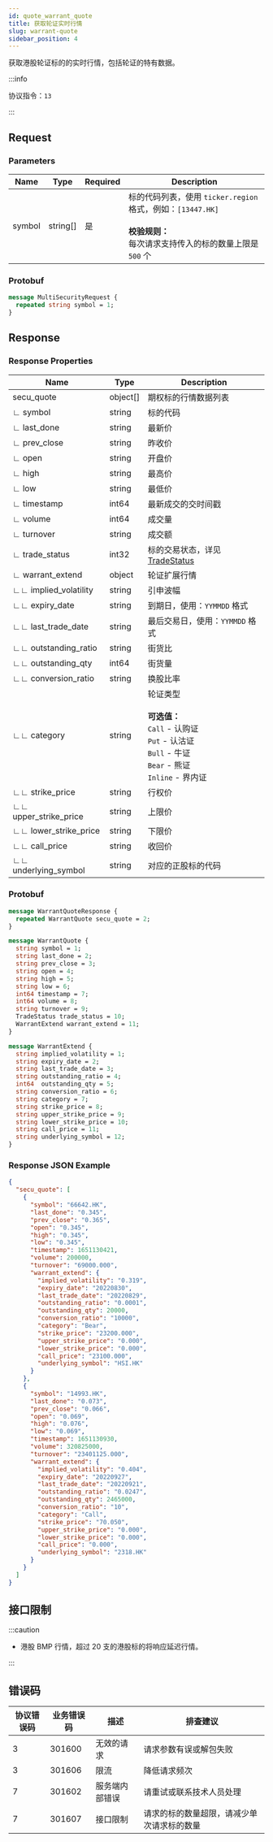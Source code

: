 ```yaml
---
id: quote_warrant_quote
title: 获取轮证实时行情
slug: warrant-quote
sidebar_position: 4
---
```


获取港股轮证标的的实时行情，包括轮证的特有数据。

:::info

协议指令：`13`

:::

## Request

### Parameters

| Name   | Type     | Required | Description                                                                                                                           |
| ------ | -------- | -------- | ------------------------------------------------------------------------------------------------------------------------------------- |
| symbol | string[] | 是       | 标的代码列表，使用 `ticker.region` 格式，例如：`[13447.HK]` <br /><br />**校验规则：**<br />每次请求支持传入的标的数量上限是 `500` 个 |

### Protobuf

```protobuf
message MultiSecurityRequest {
  repeated string symbol = 1;
}
```

## Response

### Response Properties

| Name                  | Type     | Description                                                                                                                                 |
| --------------------- | -------- | ------------------------------------------------------------------------------------------------------------------------------------------- |
| secu_quote            | object[] | 期权标的行情数据列表                                                                                                                        |
| ∟ symbol              | string   | 标的代码                                                                                                                                    |
| ∟ last_done           | string   | 最新价                                                                                                                                      |
| ∟ prev_close          | string   | 昨收价                                                                                                                                      |
| ∟ open                | string   | 开盘价                                                                                                                                      |
| ∟ high                | string   | 最高价                                                                                                                                      |
| ∟ low                 | string   | 最低价                                                                                                                                      |
| ∟ timestamp           | int64    | 最新成交的交时间戳                                                                                                                          |
| ∟ volume              | int64    | 成交量                                                                                                                                      |
| ∟ turnover            | string   | 成交额                                                                                                                                      |
| ∟ trade_status        | int32    | 标的交易状态，详见[TradeStatus](../objects#tradestatus---交易状态)                                                                          |
| ∟ warrant_extend      | object   | 轮证扩展行情                                                                                                                                |
| ∟∟ implied_volatility | string   | 引申波幅                                                                                                                                    |
| ∟∟ expiry_date        | string   | 到期日，使用：`YYMMDD` 格式                                                                                                                 |
| ∟∟ last_trade_date    | string   | 最后交易日，使用：`YYMMDD` 格式                                                                                                             |
| ∟∟ outstanding_ratio  | string   | 街货比                                                                                                                                      |
| ∟∟ outstanding_qty    | int64    | 街货量                                                                                                                                      |
| ∟∟ conversion_ratio   | string   | 换股比率                                                                                                                                    |
| ∟∟ category           | string   | 轮证类型 <br /><br />**可选值：**<br />`Call` - 认购证 <br />`Put` - 认沽证 <br />`Bull` - 牛证 <br />`Bear` - 熊证 <br />`Inline` - 界内证 |
| ∟∟ strike_price       | string   | 行权价                                                                                                                                      |
| ∟∟ upper_strike_price | string   | 上限价                                                                                                                                      |
| ∟∟ lower_strike_price | string   | 下限价                                                                                                                                      |
| ∟∟ call_price         | string   | 收回价                                                                                                                                      |
| ∟∟ underlying_symbol  | string   | 对应的正股标的代码                                                                                                                          |

### Protobuf

```protobuf
message WarrantQuoteResponse {
  repeated WarrantQuote secu_quote = 2;
}

message WarrantQuote {
  string symbol = 1;
  string last_done = 2;
  string prev_close = 3;
  string open = 4;
  string high = 5;
  string low = 6;
  int64 timestamp = 7;
  int64 volume = 8;
  string turnover = 9;
  TradeStatus trade_status = 10;
  WarrantExtend warrant_extend = 11;
}

message WarrantExtend {
  string implied_volatility = 1;
  string expiry_date = 2;
  string last_trade_date = 3;
  string outstanding_ratio = 4;
  int64  outstanding_qty = 5;
  string conversion_ratio = 6;
  string category = 7;
  string strike_price = 8;
  string upper_strike_price = 9;
  string lower_strike_price = 10;
  string call_price = 11;
  string underlying_symbol = 12;
}
```

### Response JSON Example

```json
{
  "secu_quote": [
    {
      "symbol": "66642.HK",
      "last_done": "0.345",
      "prev_close": "0.365",
      "open": "0.345",
      "high": "0.345",
      "low": "0.345",
      "timestamp": 1651130421,
      "volume": 200000,
      "turnover": "69000.000",
      "warrant_extend": {
        "implied_volatility": "0.319",
        "expiry_date": "20220830",
        "last_trade_date": "20220829",
        "outstanding_ratio": "0.0001",
        "outstanding_qty": 20000,
        "conversion_ratio": "10000",
        "category": "Bear",
        "strike_price": "23200.000",
        "upper_strike_price": "0.000",
        "lower_strike_price": "0.000",
        "call_price": "23100.000",
        "underlying_symbol": "HSI.HK"
      }
    },
    {
      "symbol": "14993.HK",
      "last_done": "0.073",
      "prev_close": "0.066",
      "open": "0.069",
      "high": "0.076",
      "low": "0.069",
      "timestamp": 1651130930,
      "volume": 320825000,
      "turnover": "23401125.000",
      "warrant_extend": {
        "implied_volatility": "0.404",
        "expiry_date": "20220927",
        "last_trade_date": "20220921",
        "outstanding_ratio": "0.0247",
        "outstanding_qty": 2465000,
        "conversion_ratio": "10",
        "category": "Call",
        "strike_price": "70.050",
        "upper_strike_price": "0.000",
        "lower_strike_price": "0.000",
        "call_price": "0.000",
        "underlying_symbol": "2318.HK"
      }
    }
  ]
}
```

## 接口限制

:::caution

- 港股 BMP 行情，超过 20 支的港股标的将响应延迟行情。

:::

## 错误码

| 协议错误码 | 业务错误码 | 描述           | 排查建议                                   |
| ---------- | ---------- | -------------- | ------------------------------------------ |
| 3          | 301600     | 无效的请求     | 请求参数有误或解包失败                     |
| 3          | 301606     | 限流           | 降低请求频次                               |
| 7          | 301602     | 服务端内部错误 | 请重试或联系技术人员处理                   |
| 7          | 301607     | 接口限制       | 请求的标的数量超限，请减少单次请求标的数量 |
